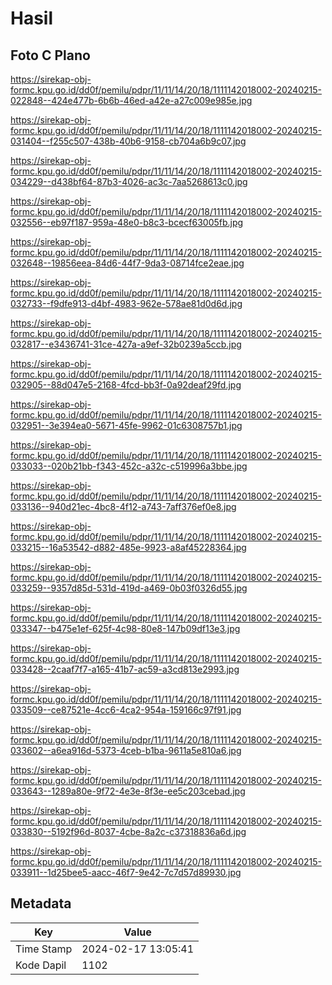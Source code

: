 # Hasil

## Foto C Plano

https://sirekap-obj-formc.kpu.go.id/dd0f/pemilu/pdpr/11/11/14/20/18/1111142018002-20240215-022848--424e477b-6b6b-46ed-a42e-a27c009e985e.jpg

https://sirekap-obj-formc.kpu.go.id/dd0f/pemilu/pdpr/11/11/14/20/18/1111142018002-20240215-031404--f255c507-438b-40b6-9158-cb704a6b9c07.jpg

https://sirekap-obj-formc.kpu.go.id/dd0f/pemilu/pdpr/11/11/14/20/18/1111142018002-20240215-034229--d438bf64-87b3-4026-ac3c-7aa5268613c0.jpg

https://sirekap-obj-formc.kpu.go.id/dd0f/pemilu/pdpr/11/11/14/20/18/1111142018002-20240215-032556--eb97f187-959a-48e0-b8c3-bcecf63005fb.jpg

https://sirekap-obj-formc.kpu.go.id/dd0f/pemilu/pdpr/11/11/14/20/18/1111142018002-20240215-032648--19856eea-84d6-44f7-9da3-08714fce2eae.jpg

https://sirekap-obj-formc.kpu.go.id/dd0f/pemilu/pdpr/11/11/14/20/18/1111142018002-20240215-032733--f9dfe913-d4bf-4983-962e-578ae81d0d6d.jpg

https://sirekap-obj-formc.kpu.go.id/dd0f/pemilu/pdpr/11/11/14/20/18/1111142018002-20240215-032817--e3436741-31ce-427a-a9ef-32b0239a5ccb.jpg

https://sirekap-obj-formc.kpu.go.id/dd0f/pemilu/pdpr/11/11/14/20/18/1111142018002-20240215-032905--88d047e5-2168-4fcd-bb3f-0a92deaf29fd.jpg

https://sirekap-obj-formc.kpu.go.id/dd0f/pemilu/pdpr/11/11/14/20/18/1111142018002-20240215-032951--3e394ea0-5671-45fe-9962-01c6308757b1.jpg

https://sirekap-obj-formc.kpu.go.id/dd0f/pemilu/pdpr/11/11/14/20/18/1111142018002-20240215-033033--020b21bb-f343-452c-a32c-c519996a3bbe.jpg

https://sirekap-obj-formc.kpu.go.id/dd0f/pemilu/pdpr/11/11/14/20/18/1111142018002-20240215-033136--940d21ec-4bc8-4f12-a743-7aff376ef0e8.jpg

https://sirekap-obj-formc.kpu.go.id/dd0f/pemilu/pdpr/11/11/14/20/18/1111142018002-20240215-033215--16a53542-d882-485e-9923-a8af45228364.jpg

https://sirekap-obj-formc.kpu.go.id/dd0f/pemilu/pdpr/11/11/14/20/18/1111142018002-20240215-033259--9357d85d-531d-419d-a469-0b03f0326d55.jpg

https://sirekap-obj-formc.kpu.go.id/dd0f/pemilu/pdpr/11/11/14/20/18/1111142018002-20240215-033347--b475e1ef-625f-4c98-80e8-147b09df13e3.jpg

https://sirekap-obj-formc.kpu.go.id/dd0f/pemilu/pdpr/11/11/14/20/18/1111142018002-20240215-033428--2caaf7f7-a165-41b7-ac59-a3cd813e2993.jpg

https://sirekap-obj-formc.kpu.go.id/dd0f/pemilu/pdpr/11/11/14/20/18/1111142018002-20240215-033509--ce87521e-4cc6-4ca2-954a-159166c97f91.jpg

https://sirekap-obj-formc.kpu.go.id/dd0f/pemilu/pdpr/11/11/14/20/18/1111142018002-20240215-033602--a6ea916d-5373-4ceb-b1ba-9611a5e810a6.jpg

https://sirekap-obj-formc.kpu.go.id/dd0f/pemilu/pdpr/11/11/14/20/18/1111142018002-20240215-033643--1289a80e-9f72-4e3e-8f3e-ee5c203cebad.jpg

https://sirekap-obj-formc.kpu.go.id/dd0f/pemilu/pdpr/11/11/14/20/18/1111142018002-20240215-033830--5192f96d-8037-4cbe-8a2c-c37318836a6d.jpg

https://sirekap-obj-formc.kpu.go.id/dd0f/pemilu/pdpr/11/11/14/20/18/1111142018002-20240215-033911--1d25bee5-aacc-46f7-9e42-7c7d57d89930.jpg


## Metadata

| Key        | Value               |
| ---------- | ------------------- |
| Time Stamp | 2024-02-17 13:05:41 |
| Kode Dapil | 1102                |



